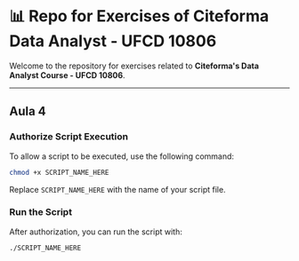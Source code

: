 # 📊 Repo for Exercises of Citeforma Data Analyst - UFCD 10806

Welcome to the repository for exercises related to **Citeforma's Data Analyst Course - UFCD 10806**.

---

## Aula 4

### Authorize Script Execution

To allow a script to be executed, use the following command:

```bash
chmod +x SCRIPT_NAME_HERE
```

Replace `SCRIPT_NAME_HERE` with the name of your script file.

### Run the Script

After authorization, you can run the script with:

```bash
./SCRIPT_NAME_HERE
```
